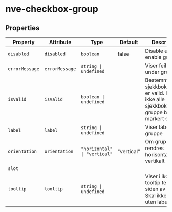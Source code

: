 # nve-checkbox-group

## Properties

| Property       | Attribute      | Type                         | Default    | Description                                      |
|----------------|----------------|------------------------------|------------|--------------------------------------------------|
| `disabled`     | `disabled`     | `boolean`                    | false      | Disable eller enable gruppa                      |
| `errorMessage` | `errorMessage` | `string \| undefined`        |            | Viser feil melding under gruppen                 |
| `isValid`      | `isValid`      | `boolean \| undefined`       |            | Bestemmer om sjekkboksgruppe er valid. Hvis ikke alle sjekkbokser i gruppe blir markert som feil |
| `label`        | `label`        | `string \| undefined`        |            | Viser label til en gruppe                        |
| `orientation`  | `orientation`  | `"horizontal" \| "vertical"` | "vertical" | Om gruppen skal rendres horisontalt eller vertikalt |
| `slot`         |                |                              |            |                                                  |
| `tooltip`      | `tooltip`      | `string \| undefined`        |            | Viser i ikone og tooltip tekst ved siden av label. Skal ikke fungere uten label |
